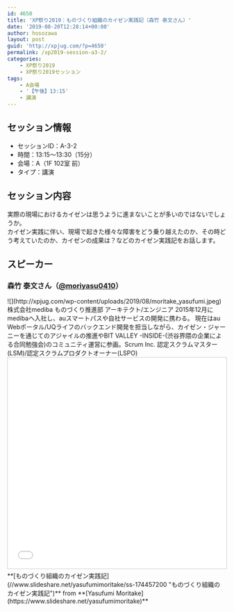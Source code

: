```yaml
---
id: 4650
title: 'XP祭り2019：ものづくり組織のカイゼン実践記（森竹 泰文さん）'
date: '2019-08-20T12:28:14+00:00'
author: hosozawa
layout: post
guid: 'http://xpjug.com/?p=4650'
permalink: /xp2019-session-a3-2/
categories:
    - XP祭り2019
    - XP祭り2019セッション
tags:
    - A会場
    - '【午後】13:15'
    - 講演
---
```


## セッション情報

- セッションID：A-3-2
- 時間：13:15～13:30（15分）
- 会場：A（1F 102室 前）
- タイプ：講演

## セッション内容

実際の現場におけるカイゼンは思うように進まないことが多いので<wbr></wbr>はないでしょうか。  
カイゼン実践に伴い、<wbr></wbr>現場で起きた様々な障害をどう乗り越えたのか、<wbr></wbr>その時どう考えていたのか、カイゼンの成果は？<wbr></wbr>などのカイゼン実践記をお話します。

## スピーカー

### 森竹 泰文さん（[@moriyasu0410](https://twitter.com/@moriyasu0410)）

<div class="profile">![](http://xpjug.com/wp-content/uploads/2019/08/moritake_yasufumi.jpeg)株式会社mediba ものづくり推進部 アーキテクト/エンジニア  
2015年12月にmedibaへ入社し、<wbr></wbr>auスマートパスや自社サービスの開発に携わる。 現在はau Webポータル/UQライフのバックエンド開発を担当しながら、<wbr></wbr>カイゼン・ジャーニーを通じてのアジャイルの推進やBIT VALLEY -INSIDE-(渋谷界隈の企業による合同勉強会)<wbr></wbr>のコミュニティ運営に参画。Scrum Inc. 認定スクラムマスター(LSM)/<wbr></wbr>認定スクラムプロダクトオーナー(LSPO)

</div><iframe allowfullscreen="" frameborder="0" height="485" marginheight="0" marginwidth="0" scrolling="no" src="//www.slideshare.net/slideshow/embed_code/key/qKqruC7hYIgePG" style="border:1px solid #CCC; border-width:1px; margin-bottom:5px; max-width: 100%;" width="595"> </iframe>

<div style="margin-bottom:5px">  **[ものづくり組織のカイゼン実践記](//www.slideshare.net/yasufumimoritake/ss-174457200 "ものづくり組織のカイゼン実践記")**  from **[Yasufumi Moritake](https://www.slideshare.net/yasufumimoritake)** </div>